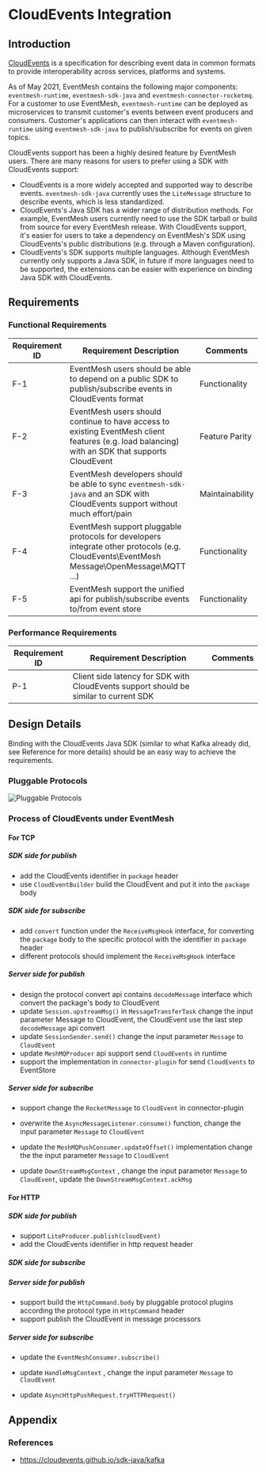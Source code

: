 # CloudEvents Integration

## Introduction

[CloudEvents](https://github.com/cloudevents/spec) is a specification for describing event data in common formats to provide interoperability across services, platforms and systems.

As of May 2021, EventMesh contains the following major components: `eventmesh-runtime`, `eventmesh-sdk-java` and `eventmesh-connector-rocketmq`.
For a customer to use EventMesh, `eventmesh-runtime` can be deployed as microservices to transmit
customer's events between event producers and consumers. Customer's applications can then interact
with `eventmesh-runtime` using `eventmesh-sdk-java` to publish/subscribe for events on given topics.

CloudEvents support has been a highly desired feature by EventMesh users. There are many reasons
for users to prefer using a SDK with CloudEvents support:

- CloudEvents is a more widely accepted and supported way to describe events. `eventmesh-sdk-java`
  currently uses the `LiteMessage` structure to describe events, which is less standardized.
- CloudEvents's Java SDK has a wider range of distribution methods. For example, EventMesh users
  currently need to use the SDK tarball or build from source for every EventMesh release. With
  CloudEvents support, it's easier for users to take a dependency on EventMesh's SDK using CloudEvents's public distributions (e.g. through a Maven configuration).
- CloudEvents's SDK supports multiple languages. Although EventMesh currently only supports a Java SDK, in future if more languages need to be supported, the extensions can be easier with experience on binding Java SDK with CloudEvents.

## Requirements

### Functional Requirements

| Requirement ID | Requirement Description | Comments |
| -------------- | ----------------------- | -------- |
| F-1            | EventMesh users should be able to depend on a public SDK to publish/subscribe events in CloudEvents format | Functionality |
| F-2            | EventMesh users should continue to have access to existing EventMesh client features (e.g. load balancing) with an SDK that supports CloudEvent | Feature Parity |
| F-3            | EventMesh developers should be able to sync `eventmesh-sdk-java` and an SDK with CloudEvents support without much effort/pain | Maintainability |
| F-4 | EventMesh support pluggable protocols for developers integrate other protocols (e.g. CloudEvents\EventMesh Message\OpenMessage\MQTT ...) | Functionality |
| F-5 | EventMesh support the unified api for publish/subscribe events to/from event store | Functionality |

### Performance Requirements

| Requirement ID | Requirement Description | Comments |
| -------------- | ----------------------- | -------- |
| P-1            | Client side latency for SDK with CloudEvents support should be similar to current SDK | |

## Design Details

Binding with the CloudEvents Java SDK (similar to what Kafka already did, see Reference for more details)
should be an easy way to achieve the requirements.

### Pluggable Protocols

![Pluggable Protocols](/docs/images/design-document/cloudevents-pluggable-protocols.png)

### Process of CloudEvents under EventMesh

#### For TCP

##### SDK side for publish

- add the CloudEvents identifier in `package` header
- use `CloudEventBuilder` build the CloudEvent and put it into the `package` body

##### SDK side for subscribe

- add `convert` function under the `ReceiveMsgHook` interface, for converting the `package` body to the specific protocol with the identifier in `package` header
- different protocols should implement the `ReceiveMsgHook`  interface

##### Server side for publish

- design the protocol convert api contains `decodeMessage` interface which convert the package's body to CloudEvent
- update `Session.upstreamMsg()` in `MessageTransferTask` change the input parameter Message to CloudEvent, the CloudEvent use the last step `decodeMessage` api convert
- update `SessionSender.send()`  change the input parameter `Message` to `CloudEvent`
- update `MeshMQProducer` api support send `CloudEvents` in runtime
- support the implementation in `connector-plugin` for send `CloudEvents` to EventStore

##### Server side for subscribe

- support change the `RocketMessage` to `CloudEvent` in connector-plugin

- overwrite the `AsyncMessageListener.consume()` function, change the input parameter `Message` to `CloudEvent`

- update the `MeshMQPushConsumer.updateOffset()` implementation change the the input parameter `Message` to `CloudEvent`

- update `DownStreamMsgContext` , change the input parameter `Message` to `CloudEvent`, update the `DownStreamMsgContext.ackMsg`

#### For HTTP

##### SDK side for publish

- support `LiteProducer.publish(cloudEvent)`
- add the CloudEvents identifier in http request header

##### SDK side for subscribe

##### Server side for publish

- support build the `HttpCommand.body` by pluggable protocol plugins according the protocol type in `HttpCommand` header
- support publish the CloudEvent in message processors

##### Server side for subscribe

- update the `EventMeshConsumer.subscribe()`

- update `HandleMsgContext` , change the input parameter `Message` to `CloudEvent`
- update `AsyncHttpPushRequest.tryHTTPRequest()`

## Appendix

### References

- <https://cloudevents.github.io/sdk-java/kafka>
